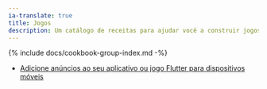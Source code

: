 ```yaml
---
ia-translate: true
title: Jogos
description: Um catálogo de receitas para ajudar você a construir jogos com Flutter.
--- 
```


{% include docs/cookbook-group-index.md -%}
- [Adicione anúncios ao seu aplicativo ou jogo Flutter para dispositivos móveis](/cookbook/plugins/google-mobile-ads)
